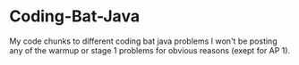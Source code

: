 # Coding-Bat-Java
My code chunks to different coding bat java problems
I won't be posting any of the warmup or stage 1 problems for obvious reasons (exept for AP 1).
